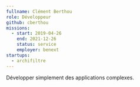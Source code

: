```yaml
---
fullname: Clément Berthou
role: Développeur
github: cberthou
missions:
  - start: 2019-04-26
    end: 2021-12-26
    status: service
    employer: benext
startups:
  - archifiltre
---
```


Développer simplement des applications complexes.
